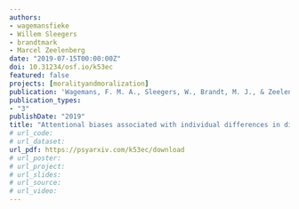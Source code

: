```yaml
---
authors:
- wagemansfieke
- Willem Sleegers
- brandtmark
- Marcel Zeelenberg
date: "2019-07-15T00:00:00Z"
doi: 10.31234/osf.io/k53ec
featured: false
projects: [moralityandmoralization]
publication: 'Wagemans, F. M. A., Sleegers, W., Brandt, M. J., & Zeelenberg, M. (2019, July 15). Attentional biases associated with individual differences in disgust sensitivity: An eye tracking study. https://doi.org/10.31234/osf.io/k53ec'
publication_types:
- "3"
publishDate: "2019"
title: "Attentional biases associated with individual differences in disgust sensitivity: An eye tracking study (preprint)"
# url_code:
# url_dataset:
url_pdf: https://psyarxiv.com/k53ec/download
# url_poster:
# url_project:
# url_slides:
# url_source:
# url_video:
---
```

